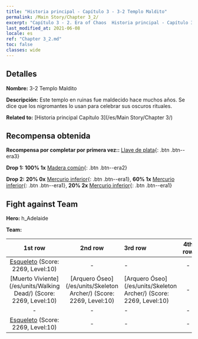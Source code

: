 ```yaml
---
title: "Historia principal - Capítulo 3 - 3-2 Templo Maldito"
permalink: /Main Story/Chapter 3_2/
excerpt: "Capítulo 3 - 2. Era of Chaos  Historia principal - Capítulo 3_2. 3-2 Templo Maldito"
last_modified_at: 2021-06-08
locale: es
ref: "Chapter 3_2.md"
toc: false
classes: wide
---
```


## Detalles

 **Nombre:** 3-2 Templo Maldito

 **Descripción:** Este templo en ruinas fue maldecido hace muchos años. Se dice que los nigromantes lo usan para celebrar sus oscuros rituales.

 **Related to:** [Historia principal Capítulo 3](/es/Main Story/Chapter 3/)

## Recompensa obtenida

 **Recompensa por completar por primera vez::** [Llave de plata](/ItemsES/con_693/){: .btn .btn--era3}

 **Drop 1:** **100% 1x** [Madera común](/ItemsES/mat_7/){: .btn .btn--era2}

 **Drop 2:** **20% 0x** [Mercurio inferior](/ItemsES/mat_2/){: .btn .btn--era1}, **60% 1x** [Mercurio inferior](/ItemsES/mat_2/){: .btn .btn--era1}, **20% 2x** [Mercurio inferior](/ItemsES/mat_2/){: .btn .btn--era1}


## Fight against Team
 **Hero:** h_Adelaide

 **Team:**


  | 1st row | 2nd row | 3rd row | 4th row |
  |:----:|:----:|:----|:----:|
  | [Esqueleto](/es/units/Skeleton/) (Score: 2269, Level:10)  | - | - | - |
  | [Muerto Viviente](/es/units/Walking Dead/) (Score: 2269, Level:10)  | [Arquero Óseo](/es/units/Skeleton Archer/) (Score: 2269, Level:10)  | [Arquero Óseo](/es/units/Skeleton Archer/) (Score: 2269, Level:10)  | - |
  | - | - | - | - |
  | [Esqueleto](/es/units/Skeleton/) (Score: 2269, Level:10)  | - | - | - |


